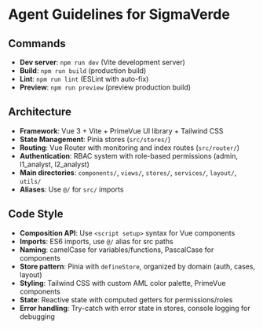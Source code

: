 # Agent Guidelines for SigmaVerde

## Commands
- **Dev server**: `npm run dev` (Vite development server)
- **Build**: `npm run build` (production build)
- **Lint**: `npm run lint` (ESLint with auto-fix)
- **Preview**: `npm run preview` (preview production build)

## Architecture
- **Framework**: Vue 3 + Vite + PrimeVue UI library + Tailwind CSS
- **State Management**: Pinia stores (`src/stores/`)
- **Routing**: Vue Router with monitoring and index routes (`src/router/`)
- **Authentication**: RBAC system with role-based permissions (admin, l1_analyst, l2_analyst)
- **Main directories**: `components/`, `views/`, `stores/`, `services/`, `layout/`, `utils/`
- **Aliases**: Use `@/` for `src/` imports

## Code Style
- **Composition API**: Use `<script setup>` syntax for Vue components
- **Imports**: ES6 imports, use `@/` alias for src paths
- **Naming**: camelCase for variables/functions, PascalCase for components
- **Store pattern**: Pinia with `defineStore`, organized by domain (auth, cases, layout)
- **Styling**: Tailwind CSS with custom AML color palette, PrimeVue components
- **State**: Reactive state with computed getters for permissions/roles
- **Error handling**: Try-catch with error state in stores, console logging for debugging
